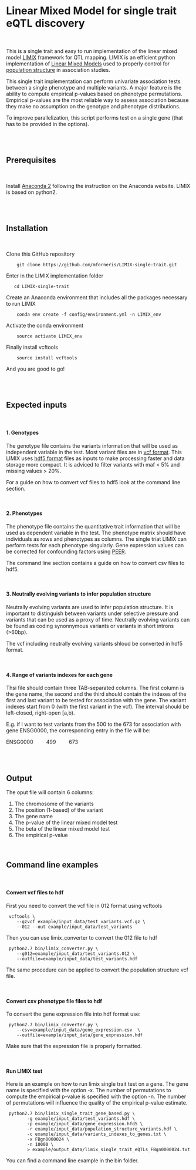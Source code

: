 # Linear Mixed Model for single trait eQTL discovery

<br />

This is a single trait and easy to run implementation of the linear mixed model [LIMIX](https://www.biorxiv.org/content/10.1101/003905v2) framework for QTL mapping. LIMIX is an efficient python implementation of [Linear Mixed Models](https://en.wikipedia.org/wiki/Mixed_model) used to properly control for [population structure](https://journals.plos.org/plosgenetics/article?id=10.1371/journal.pgen.1007309) in association studies.

This single trait implementation can perform univariate association tests between a single phenotype and multiple variants. A major feature is the ability to compute empirical p-values based on phenotype permutations.
Empirical p-values are the most reliable way to assess association because they make no assumption on the genotype and phenotype distributions.

To improve parallelization, this script performs test on a single gene (that has to be provided in the options).


<br /><br />


## Prerequisites

<br />

Install [Anaconda 2](https://www.anaconda.com/products/individual) following the instruction on the Anaconda website. LIMIX is based on python2.


<br /><br />

## Installation

<br />

Clone this GitHub repository 

<pre><code>    git clone https://github.com/mforneris/LIMIX-single-trait.git
</code></pre>


Enter in the LIMIX implementation folder

<pre><code>   cd LIMIX-single-trait
</code></pre>

Create an Anaconda environment that includes all the packages necessary to run LIMIX

<pre><code>    conda env create -f config/environment.yml -n LIMIX_env
</code></pre>

Activate the conda environment

<pre><code>    source activate LIMIX_env
</code></pre>

Finally install vcftools

<pre><code>    source install vcftools
</code></pre>


And you are good to go!


<br /><br />


## Expected inputs



<br />

#### 1. Genotypes

The genotype file contains the variants information that will be used as independent variable in the test. Most variant files are in [vcf format](https://samtools.github.io/hts-specs/VCFv4.2.pdf). This LIMIX uses [hdf5 format](https://en.wikipedia.org/wiki/Hierarchical_Data_Format) files as inputs to make processing faster and data storage more compact. It is adviced to filter variants with maf < 5% and missing values > 20%.

For a guide on how to convert vcf files to hdf5 look at the command line section.

<br />

#### 2. Phenotypes

The phenotype file contains the quantitative trait information that will be used as dependent variable in the test. The phenotype matrix should have individuals as rows and phenotypes as columns. The single triat LIMIX can perform tests for each phenotype singularly. Gene expression values can be corrected for confounding factors using [PEER](https://www.nature.com/articles/nprot.2011.457).

The command line section contains a guide on how to convert csv files to hdf5.

<br />

#### 3. Neutrally evolving variants to infer population structure

Neutrally evolving variants are used to infer population structure. It is important to distinguish between variants under selective pressure and variants that can be used as a proxy of time. Neutrally evolving variants can be found as coding synonnymous variants or variants in short introns (>60bp).

The vcf including neutrally evolving variants shloud be converted in hdf5 format.

<br />

#### 4. Range of variants indexes for each gene

Thsi file should contain three TAB-separated columns. The first column is the gene name, the second and the third should contain the indexes of the first and last variant to be tested for association with the gene. The variant indexes start from 0 (with the first variant in the vcf). The interval should be left-closed, right-open [a,b).

E.g. if I want to test variants from the 500 to the 673 for association with gene ENSG0000, the corresponding entry in the file will be:

ENSG0000  &nbsp; &nbsp; &nbsp; &nbsp; 499  &nbsp; &nbsp; &nbsp; &nbsp; 673

<br /><br />


## Output 


The oput file will contain 6 columns:
1. The chromosome of the variants
2. The position (1-based) of the variant
3. The gene name
4. The p-value of the linear mixed model test
5. The beta of the linear mixed model test
6. The empirical p-value

<br />



## Command line examples


<br />

#### Convert vcf files to hdf

First you need to convert the vcf file in 012 format using vcftools

<pre><code> vcftools \
    --gzvcf example/input_data/test_variants.vcf.gz \
    --012 --out example/input_data/test_variants
</code></pre>

Then you can use limix_converter to convert the 012 file to hdf

<pre><code> python2.7 bin/limix_converter.py \
    --g012=example/input_data/test_variants.012 \
    --outfile=example/input_data/test_variants.hdf
</code></pre>

The same procedure can be applied to convert the population structure vcf file.

<br />

#### Convert csv phenotype file files to hdf

To convert the gene expression file into hdf format use:

<pre><code> python2.7 bin/limix_converter.py \
    --csv=example/input_data/gene_expression.csv  \
    --outfile=example/input_data/gene_expression.hdf
</code></pre>

Make sure that the expression file is properly formatted.


<br />

#### Run LIMIX test


Here is an example on how to run limix single trait test on a gene. The gene name is specified with the option -x. The number of permutations to compute the empirical p-value is specified with the option -n. The number of permutations will influence the quality of the empirical p-value estimate. 

<pre><code> python2.7 bin/limix_single_trait_gene_based.py \
        -g example/input_data/test_variants.hdf \
        -p example/input_data/gene_expression.hfd5 \
        -r example/input_data/population_structure_variants.hdf \
        -c example/input_data/variants_indexes_to_genes.txt \
        -x FBgn0000024 \
        -n 10000 \
        > example/output_data/limix_single_trait_eQTLs_FBgn0000024.txt
</code></pre>

You can find a command line example in the bin folder.




